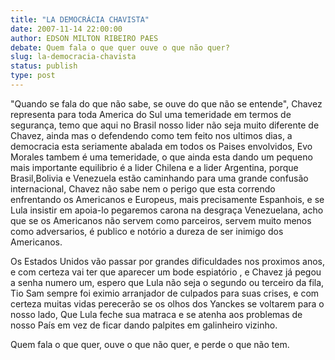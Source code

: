 ```yaml
---
title: "LA DEMOCRÁCIA CHAVISTA"
date: 2007-11-14 22:00:00
author: EDSON MILTON RIBEIRO PAES
debate: Quem fala o que quer ouve o que não quer?
slug: la-democracia-chavista
status: publish 
type: post
---
```


"Quando se fala do que não sabe, se ouve do que não se entende", Chavez representa para toda America do Sul uma temeridade em termos de segurança, temo que aqui no Brasil nosso lider não seja muito diferente de Chavez, ainda mas o defendendo como tem feito nos ultimos dias, a democracia esta seriamente abalada em todos os Paises envolvidos, Evo Morales tambem é uma temeridade, o que ainda esta dando um pequeno mais importante equilibrio é a lider Chilena e a lider Argentina, porque Brasil,Bolivia e Venezuela estão caminhando para uma grande confusão internacional, Chavez não sabe nem o perigo que esta correndo enfrentando os Americanos e Europeus, mais precisamente Espanhois, e se Lula insistir em apoia-lo pegaremos carona na desgraça Venezuelana, acho que se os Americanos não servem como parceiros, servem muito menos como adversarios, é publico e notório a dureza de ser inimigo dos Americanos.  

Os Estados Unidos vão passar por grandes dificuldades nos proximos anos, e com certeza vai ter que aparecer um bode espiatório , e Chavez já pegou a senha numero um, espero que Lula não seja o segundo ou terceiro da fila, Tio Sam sempre foi eximio arranjador de culpados para suas crises, e com certeza muitas vidas perecerão se os olhos dos Yanckes se voltarem para o nosso lado, Que Lula feche sua matraca e se atenha aos problemas de nosso País em vez de ficar dando palpites em galinheiro vizinho.  

Quem fala o que quer, ouve o que não quer, e perde o que não tem.
